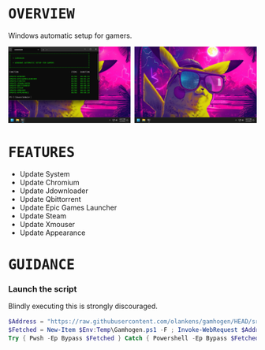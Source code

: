 # <samp>OVERVIEW</samp>

Windows automatic setup for gamers.

<img src="assets/img1.png" width="49.25%"/><img src="assets/img0.png" width="1.5%"/><img src="assets/img2.png" width="49.25%"/>

# <samp>FEATURES</samp>

- Update System
- Update Chromium
- Update Jdownloader
- Update Qbittorrent
- Update Epic Games Launcher
- Update Steam
- Update Xmouser
- Update Appearance

# <samp>GUIDANCE</samp>

### Launch the script

Blindly executing this is strongly discouraged.

```powershell
$Address = "https://raw.githubusercontent.com/olankens/gamhogen/HEAD/src/Gamhogen.ps1"
$Fetched = New-Item $Env:Temp\Gamhogen.ps1 -F ; Invoke-WebRequest $Address -OutFile $Fetched
Try { Pwsh -Ep Bypass $Fetched } Catch { Powershell -Ep Bypass $Fetched }
```
